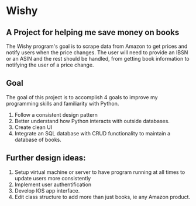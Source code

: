 # Wishy

## A Project for helping me save money on books

The Wishy program's goal is to scrape data from Amazon to get prices and notify users when the price changes. The user will need to provide an IBSN or an ASIN and the rest should be handled, from getting book information to notifying the user of a price change.

## Goal
The goal of this project is to accomplish 
4 goals to improve my programming skills and familiarity with Python.

1. Follow a consistent design pattern
2. Better understand how Python interacts with outside databases.
3. Create clean UI
4. Integrate an SQL database with CRUD functionality to maintain a database of books.

## Further design ideas:
1. Setup virtual machine or server to have program running at all times to update users more consistently
2. Implement user authentification
3. Develop IOS app interface.
4. Edit class structure to add more than just books, ie any Amazon product.
